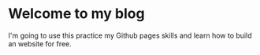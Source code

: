 # Welcome to my blog

I'm going to use this practice my Github pages skills and learn how to build an website for free. 
